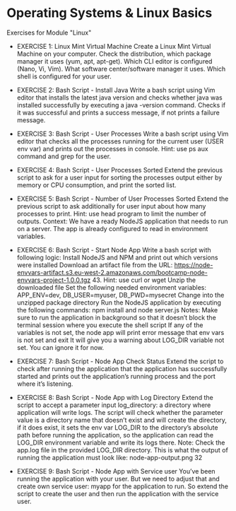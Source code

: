 # Operating Systems & Linux Basics

Exercises for Module "Linux"
- EXERCISE 1: Linux Mint Virtual Machine
Create a Linux Mint Virtual Machine on your computer. Check the distribution, which package manager it uses (yum, apt, apt-get). Which CLI editor is configured (Nano, Vi, Vim). What software center/software manager it uses. Which shell is configured for your user.

- EXERCISE 2: Bash Script - Install Java
Write a bash script using Vim editor that installs the latest java version and checks whether java was installed successfully by executing a java -version command. Checks if it was successful and prints a success message, if not prints a failure message.

- EXERCISE 3: Bash Script - User Processes
Write a bash script using Vim editor that checks all the processes running for the current user (USER env var) and prints out the processes in console. Hint: use ps aux command and grep for the user.

- EXERCISE 4: Bash Script - User Processes Sorted
Extend the previous script to ask for a user input for sorting the processes output either by memory or CPU consumption, and print the sorted list.

- EXERCISE 5: Bash Script - Number of User Processes Sorted
Extend the previous script to ask additionally for user input about how many processes to print. Hint: use head program to limit the number of outputs.
Context: We have a ready NodeJS application that needs to run on a server. The app is already configured to read in environment variables.

- EXERCISE 6: Bash Script - Start Node App
Write a bash script with following logic:
Install NodeJS and NPM and print out which versions were installed
Download an artifact file from the URL: https://node-envvars-artifact.s3.eu-west-2.amazonaws.com/bootcamp-node-envvars-project-1.0.0.tgz 43. Hint: use curl or wget
Unzip the downloaded file
Set the following needed environment variables: APP_ENV=dev, DB_USER=myuser, DB_PWD=mysecret
Change into the unzipped package directory
Run the NodeJS application by executing the following commands: npm install and node server.js
Notes:
Make sure to run the application in background so that it doesn’t block the terminal session where you execute the shell script
If any of the variables is not set, the node app will print error message that env vars is not set and exit
It will give you a warning about LOG_DIR variable not set. You can ignore it for now.

- EXERCISE 7: Bash Script - Node App Check Status
Extend the script to check after running the application that the application has successfully started and prints out the application’s running process and the port where it’s listening.

- EXERCISE 8: Bash Script - Node App with Log Directory
Extend the script to accept a parameter input log_directory: a directory where application will write logs.
The script will check whether the parameter value is a directory name that doesn’t exist and will create the directory, if it does exist, it sets the env var LOG_DIR to the directory’s absolute path before running the application, so the application can read the LOG_DIR environment variable and write its logs there.
Note:
Check the app.log file in the provided LOG_DIR directory.
This is what the output of running the application must look like: node-app-output.png 32

- EXERCISE 9: Bash Script - Node App with Service user
You’ve been running the application with your user. But we need to adjust that and create own service user: myapp for the application to run. So extend the script to create the user and then run the application with the service user.
